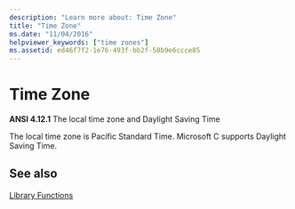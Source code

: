 ```yaml
---
description: "Learn more about: Time Zone"
title: "Time Zone"
ms.date: "11/04/2016"
helpviewer_keywords: ["time zones"]
ms.assetid: ed46f7f2-1e76-493f-bb2f-58b9e6ccce85
---
```

# Time Zone

**ANSI 4.12.1** The local time zone and Daylight Saving Time

The local time zone is Pacific Standard Time. Microsoft C supports Daylight Saving Time.

## See also

[Library Functions](../c-language/library-functions.md)
